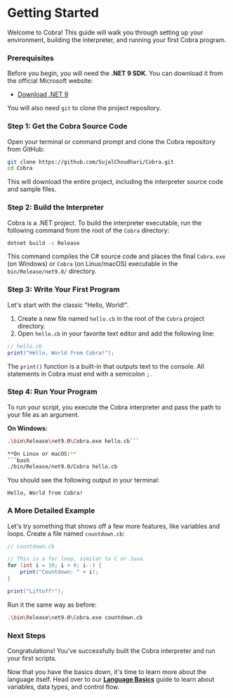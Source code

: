 
# Getting Started

Welcome to Cobra! This guide will walk you through setting up your environment, building the interpreter, and running your first Cobra program.

### Prerequisites

Before you begin, you will need the **.NET 9 SDK**. You can download it from the official Microsoft website:

*   [Download .NET 9](https://dotnet.microsoft.com/en-us/download/dotnet/9.0)

You will also need `git` to clone the project repository.

### Step 1: Get the Cobra Source Code

Open your terminal or command prompt and clone the Cobra repository from GitHub:

```bash
git clone https://github.com/SujalChoudhari/Cobra.git
cd Cobra
```

This will download the entire project, including the interpreter source code and sample files.

### Step 2: Build the Interpreter

Cobra is a .NET project. To build the interpreter executable, run the following command from the root of the `Cobra` directory:

```bash
dotnet build -c Release
```
This command compiles the C# source code and places the final `Cobra.exe` (on Windows) or `Cobra` (on Linux/macOS) executable in the `bin/Release/net9.0/` directory.

### Step 3: Write Your First Program

Let's start with the classic "Hello, World!".

1.  Create a new file named `hello.cb` in the root of the `Cobra` project directory.
2.  Open `hello.cb` in your favorite text editor and add the following line:

```csharp
// hello.cb
print("Hello, World from Cobra!");
```
The `print()` function is a built-in that outputs text to the console. All statements in Cobra must end with a semicolon `;`.

### Step 4: Run Your Program

To run your script, you execute the Cobra interpreter and pass the path to your file as an argument.

**On Windows:**
```bash
.\bin\Release\net9.0\Cobra.exe hello.cb```

**On Linux or macOS:**
```bash
./bin/Release/net9.0/Cobra hello.cb
```

You should see the following output in your terminal:
```
Hello, World from Cobra!
```

### A More Detailed Example

Let's try something that shows off a few more features, like variables and loops. Create a file named `countdown.cb`:

```csharp
// countdown.cb

// This is a for loop, similar to C or Java.
for (int i = 10; i > 0; i--) {
    print("Countdown: " + i);
}

print("Liftoff!");
```

Run it the same way as before:
```bash
.\bin\Release\net9.0\Cobra.exe countdown.cb
```

### Next Steps

Congratulations! You've successfully built the Cobra interpreter and run your first scripts.

Now that you have the basics down, it's time to learn more about the language itself. Head over to our **[Language Basics](language-basics.md)** guide to learn about variables, data types, and control flow.
